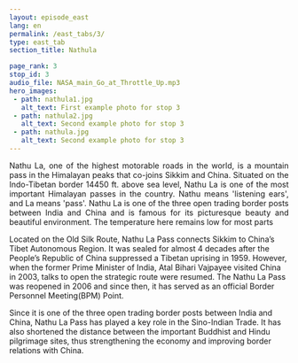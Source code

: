 ```yaml
---
layout: episode_east
lang: en
permalink: /east_tabs/3/
type: east_tab
section_title: Nathula

page_rank: 3
stop_id: 3
audio_file: NASA_main_Go_at_Throttle_Up.mp3
hero_images:
 - path: nathula1.jpg
   alt_text: First example photo for stop 3
 - path: nathula2.jpg
   alt_text: Second example photo for stop 3
 - path: nathula.jpg
   alt_text: Second example photo for stop 3
---
```

<p style="text-align: justify;"> 
Nathu La, one of the highest motorable roads in the world, is a mountain pass in the Himalayan peaks that co-joins Sikkim and China. Situated on the Indo-Tibetan border 14450 ft. above sea level, Nathu La is one of the most important Himalayan passes in the country. Nathu means 'listening ears', and La means 'pass'. Nathu La is one of the three open trading border posts between India and China and is famous for its picturesque beauty and beautiful environment. The temperature here remains low for most parts

Located on the Old Silk Route, Nathu La Pass connects Sikkim to China’s Tibet Autonomous Region. It was sealed for almost 4 decades after the People’s Republic of China suppressed a Tibetan uprising in 1959. However, when the former Prime Minister of India, Atal Bihari Vajpayee visited China in 2003, talks to open the strategic route were resumed. The Nathu La Pass was reopened in 2006 and since then, it has served as an official Border Personnel Meeting(BPM) Point.

Since it is one of the three open trading border posts between India and China, Nathu La Pass has played a key role in the Sino-Indian Trade. It has also shortened the distance between the important Buddhist and Hindu pilgrimage sites, thus strengthening the economy and improving border relations with China.

</p>